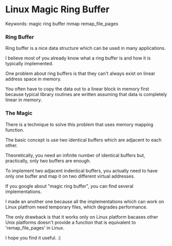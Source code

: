 # Linux Magic Ring Buffer

Keywords: magic ring buffer mmap remap_file_pages

### Ring Buffer

Ring buffer is a nice data structure which can be used in many applications.

I believe most of you already know what a ring buffer is and how it is typically implemented.

One problem about ring buffers is that they can't always exist on linear address space in memory.

You often have to copy the data out to a linear block in memory first because typical library routines are written assuming that data is completely linear in memory.

### The Magic

There is a technique to solve this problem that uses memory mapping function.

The basic concept is use two identical buffers which are adjacent to each other.

Theoretically, you need an infinite number of identical buffers but, practically, only two buffers are enough.

To implement two adjacent indentical buffers, you actually need to have only one buffer and map it on two different virtual addresses.

If you google about "magic ring buffer", you can find several implementations.

I made an another one because all the implementations which can work on Linux platfrom need temporary files, which degrades performance.

The only drawback is that it works only on Linux platform bacases other Unix platforms doesn't provide a function that is equivalent to 'remap_file_pages' in Linux.

I hope you find it useful. :)
